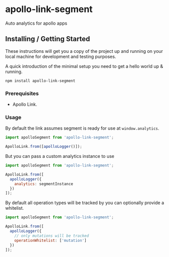 # apollo-link-segment

Auto analytics for apollo apps

## Installing / Getting Started

These instructions will get you a copy of the project up and running on your
local machine for development and testing purposes.

A quick introduction of the minimal setup you need to get a hello world up & running.

```shell
npm install apollo-link-segment
```

### Prerequisites

- Apollo Link.

### Usage

By default the link assumes segment is ready for use at `window.analytics`.

```javascript
import apolloSegment from 'apollo-link-segment';

ApolloLink.from([apolloLogger()]);
```

But you can pass a custom analytics instance to use

```javascript
import apolloSegment from 'apollo-link-segment';

ApolloLink.from([
  apolloLogger({
    analytics: segmentInstance
  })
]);
```

By default all operation types will be tracked by you can optionally provide a whitelist.

```javascript
import apolloSegment from 'apollo-link-segment';

ApolloLink.from([
  apolloLogger({
    // only mutations will be tracked
    operationWhitelist: ['mutation']
  })
]);
```
